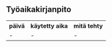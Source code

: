 ## Työaikakirjanpito
<table>
  <tr>
    <th>päivä</th>
    <th>käytetty aika</th>
    <th>mitä tehty</th>
  </tr>
  <tr>
    <td>-</td>
    <td>-</td>
    <td>-</td>
</table>
